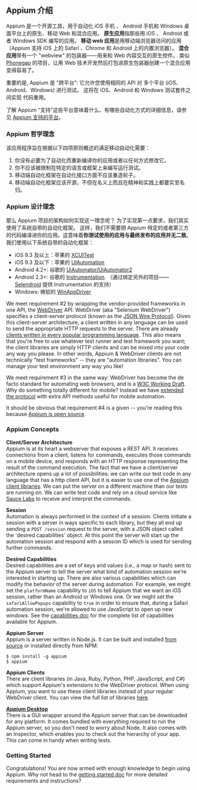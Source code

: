 ## Appium 介绍

Appium 是一个开源工具，用于自动化 iOS 手机 、 Android 手机和 Windows 桌面平台上的原生、移动 Web 和混合应用。 **原生应用**指那些用 iOS 、 Android 或者 Windows SDK 编写的应用。 **移动 web 应用**是用移动端浏览器访问的应用（Appium 支持 iOS 上的 Safari 、Chrome 和 Android 上的内置浏览器）。 **混合应用**带有一个 "webview" 的包装器——用来和 Web 内容交互的原生控件。 类似 [Phonegap](http://phonegap.com/) 的项目，让用 Web 技术开发然后打包进原生包装器创建一个混合应用变得容易了。

重要的是, Appium 是 "跨平台": 它允许您使用相同的 API 对 多个平台 (iOS、Android、Windows) 进行测试。 这将在 iOS、Android 和 Windows 测试套件之间实现 代码重用。

了解 Appium “支持”这些平台意味着什么、有哪些自动化方式的详细信息，请参见 [Appium 支持的平台](/docs/en/about-appium/platform-support.md)。

### Appium 哲学理念

该应用程序旨在根据以下四项原则概述的满足移动自动化需要：

1. 你没有必要为了自动化而重新编译你的应用或者以任何方式修改它。
2. 你不应该被限制在特定的语言或框架上来编写运行测试。
3. 移动端自动化框架在自动化接口方面不应该重造轮子。
4. 移动端自动化框架应该开源，不但在名义上而且在精神和实践上都要实至名归。

### Appium 设计理念

那么 Appium 项目的架构如何实现这一理念呢？ 为了实现第一点要求，我们其实使用了系统自带的自动化框架。 这样，我们不需要把 Appium 特定的或者第三方的代码编译进你的应用。这意味着**你测试使用的应用与最终发布的应用并无二致**。 我们使用以下系统自带的自动化框架：

* iOS 9.3 及以上：苹果的 [XCUITest](https://developer.apple.com/reference/xctest)
* iOS 9.3 及以下：苹果的 [UIAutomation](https://developer.apple.com/library/ios/documentation/DeveloperTools/Reference/UIAutomationRef/)
* Android 4.2+: 谷歌的 [UiAutomator/UiAutomator2](http://developer.android.com/tools/help/uiautomator/index.html)
* Android 2.3+: 谷歌的 [Instrumentation](http://developer.android.com/reference/android/app/Instrumentation.html). （通过绑定另外的项目—— [Selendroid](http://selendroid.io) 提供 Instrumentation 的支持）
* Windows: 微软的 [WinAppDriver](http://github.com/microsoft/winappdriver)

We meet requirement #2 by wrapping the vendor-provided frameworks in one API, the [WebDriver](http://docs.seleniumhq.org/projects/webdriver/) API. WebDriver (aka "Selenium WebDriver") specifies a client-server protocol (known as the [JSON Wire Protocol](https://w3c.github.io/webdriver/webdriver-spec.html)). Given this client-server architecture, a client written in any language can be used to send the appropriate HTTP requests to the server. There are already [clients written in every popular programming language](http://appium.io/downloads). This also means that you're free to use whatever test runner and test framework you want; the client libraries are simply HTTP clients and can be mixed into your code any way you please. In other words, Appium & WebDriver clients are not technically "test frameworks" -- they are "automation libraries". You can manage your test environment any way you like!

We meet requirement #3 in the same way: WebDriver has become the de facto standard for automating web browsers, and is a [W3C Working Draft](https://dvcs.w3.org/hg/webdriver/raw-file/tip/webdriver-spec.html). Why do something totally different for mobile? Instead we have [extended the protocol](https://github.com/SeleniumHQ/mobile-spec/blob/master/spec-draft.md) with extra API methods useful for mobile automation.

It should be obvious that requirement #4 is a given -- you're reading this because [Appium is open source](https://github.com/appium/appium).

### Appium Concepts

**Client/Server Architecture**  
Appium is at its heart a webserver that exposes a REST API. It receives connections from a client, listens for commands, executes those commands on a mobile device, and responds with an HTTP response representing the result of the command execution. The fact that we have a client/server architecture opens up a lot of possibilities: we can write our test code in any language that has a http client API, but it is easier to use one of the [Appium client libraries](http://appium.io/downloads). We can put the server on a different machine than our tests are running on. We can write test code and rely on a cloud service like [Sauce Labs](https://saucelabs.com/mobile) to receive and interpret the commands.

**Session**  
Automation is always performed in the context of a session. Clients initiate a session with a server in ways specific to each library, but they all end up sending a `POST /session` request to the server, with a JSON object called the 'desired capabilities' object. At this point the server will start up the automation session and respond with a session ID which is used for sending further commands.

**Desired Capabilities**  
Desired capabilities are a set of keys and values (i.e., a map or hash) sent to the Appium server to tell the server what kind of automation session we're interested in starting up. There are also various capabilities which can modify the behavior of the server during automation. For example, we might set the `platformName` capability to `iOS` to tell Appium that we want an iOS session, rather than an Android or Windows one. Or we might set the `safariAllowPopups` capability to `true` in order to ensure that, during a Safari automation session, we're allowed to use JavaScript to open up new windows. See the [capabilities doc](/docs/en/writing-running-appium/caps.md) for the complete list of capabilities available for Appium.

**Appium Server**  
Appium is a server written in Node.js. It can be built and installed [from source](/docs/en/contributing-to-appium/appium-from-source.md) or installed directly from NPM:

    $ npm install -g appium
    $ appium
    

**Appium Clients**  
There are client libraries (in Java, Ruby, Python, PHP, JavaScript, and C#) which support Appium's extensions to the WebDriver protocol. When using Appium, you want to use these client libraries instead of your regular WebDriver client. You can view the full list of libraries [here](/docs/en/about-appium/appium-clients.md).

**[Appium Desktop](https://github.com/appium/appium-desktop)**  
There is a GUI wrapper around the Appium server that can be downloaded for any platform. It comes bundled with everything required to run the Appium server, so you don't need to worry about Node. It also comes with an Inspector, which enables you to check out the hierarchy of your app. This can come in handy when writing tests.

### Getting Started

Congratulations! You are now armed with enough knowledge to begin using Appium. Why not head to the [getting started doc](/docs/en/about-appium/getting-started.md) for more detailed requirements and instructions?